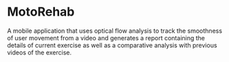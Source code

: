 # MotoRehab
 A mobile application that uses optical flow analysis to track the smoothness of user movement from a video and generates a report containing the details of current exercise as well as a comparative analysis with previous videos of the exercise.
